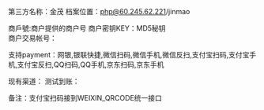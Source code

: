 ﻿第三方名称：金茂
档案位置：php@60.245.62.221/jinmao  
  
商戶號:商户提供的商户号
商户密钥KEY：MD5秘钥  
商户交易帐号：
  
支持payment：网银,银联快捷,微信扫码,微信手机,微信反扫,支付宝扫码,支付宝手机,支付宝反扫,QQ扫码,QQ手机,京东扫码,京东手机
  
现有渠道：
测试到账：
  
备注：支付宝扫码接到WEIXIN_QRCODE统一接口
